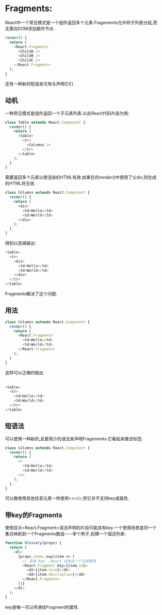 # Fragments:

React中一个常见模式是一个组件返回多个元素.Fragements允许将子列表分组,而无需向DOM添加额外节点.

```js
render() {
  return (
    <React.Fragment>
      <ChildA />
      <ChildB />
      <ChildC />
    </React.Fragment>
  );
}
```

还有一种新的短语发可用与声明它们.

## 动机

一种常见模式是组件返回一个子元素列表.以此React代码片段为例:

```js
class Table extends React.Component {
  render() {
    return (
      <table>
        <tr>
          <Columns />
        </tr>
      </table>
    );
  }
}
```

<Colums/>需要返回多个<td>元素以使渲染的HTML有效.如果在<Colums />的render()中使用了父div,则生成的HTML将无效.

```js
class Columns extends React.Component {
  render() {
    return (
      <div>
        <td>Hello</td>
        <td>World</td>
      </div>
    );
  }
}
```

得到以恶搞<Table/>输出:

```js
<table>
  <tr>
    <div>
      <td>Hello</td>
      <td>World</td>
    </div>
  </tr>
</table>
```

Fragments解决了这个问题.

## 用法

```js
class Columns extends React.Component {
  render() {
    return (
      <React.Fragment>
        <td>Hello</td>
        <td>World</td>
      </React.Fragment>
    );
  }
}
```

这样可以正确的输出<Table/>

```js
<table>
  <tr>
    <td>Hello</td>
    <td>World</td>
  </tr>
</table>
```

## 短语法

可以使用一种新的,且更简介的语法来声明Fragements.它看起来像空标签:

```js
class Columns extends React.Component {
  render() {
    return (
      <>
        <td>Hello</td>
        <td>World</td>
      </>
    );
  }
}
```

可以像使用其他任意元素一样使用<></>,但它并不支持key或属性.

## 带key的Fragments

使用显示<React.Fragment>语法声明的片段可能具有key.一个使用场景是将一个集合映射到一个Fragments数组----举个例子,创建一个描述列表:

```js
function Glossary(props) {
  return (
    <dl>
      {props.items.map(item => (
        // 没有`key`，React 会发出一个关键警告
        <React.Fragment key={item.id}>
          <dt>{item.term}</dt>
          <dd>{item.description}</dd>
        </React.Fragment>
      ))}
    </dl>
  );
}
```

key是唯一可以传递给Fragment的属性.
